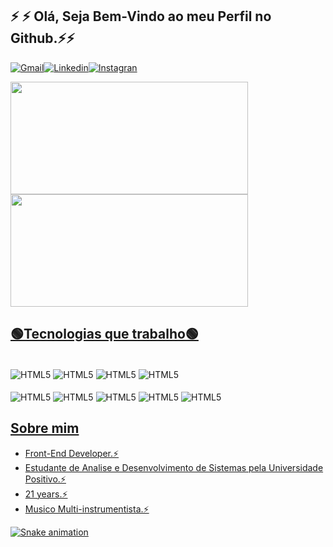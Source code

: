 ## ⚡ ⚡ Olá, Seja Bem-Vindo ao meu Perfil no Github.⚡⚡ 


[![Gmail](https://img.shields.io/badge/Gmail-D14836?style=for-the-badge&logo=gmail&logoColor=white)](mailto:gustavosantosmoreira52@gmail.com)[![Linkedin](https://img.shields.io/badge/LinkedIn-0077B5?style=for-the-badge&logo=linkedin&logoColor=white)](https://www.linkedin.com/in/gustavo-moreira-aa488418b/)[![Instagran](https://img.shields.io/badge/Instagram-E4405F?style=for-the-badge&logo=instagram&logoColor=white)](https://www.instagram.com/gust4_s4ntos/)

<div align="left">
  <a href="https://github.com/GustavoMoreiraDev">
  <img height="180em" width="380em" src="https://github-readme-stats.vercel.app/api?username=GustavoMoreiraDev&show_icons=true&theme=tokyonight" />
  <img height="180em" width="380em" src="https://github-readme-stats.vercel.app/api/top-langs/?username=GustavoMoreiraDev&layout=compact&langs_count=7&theme=tokyonight" />
</div>


## 🟢Tecnologias que trabalho🟢

<div style="display: inline-block"><br/>
  <img align="center" alt="HTML5" src="https://img.shields.io/badge/JavaScript-F7DF1E?style=for-the-badge&logo=javascript&logoColor=black" />
  <img align="center" alt="HTML5" src="https://img.shields.io/badge/React-20232A?style=for-the-badge&logo=react&logoColor=61DAFB" />
  <img align="center" alt="HTML5" src="https://img.shields.io/badge/Sass-CC6699?style=for-the-badge&logo=sass&logoColor=white" />
  <img align="center" alt="HTML5" src="https://img.shields.io/badge/Bootstrap-563D7C?style=for-the-badge&logo=bootstrap&logoColor=white" />
</div>
<div style="display: inline-block"><br/>
  <img align="center" alt="HTML5" src="https://img.shields.io/badge/jQuery-0769AD?style=for-the-badge&logo=jquery&logoColor=white" />
  <img align="center" alt="HTML5" src="https://img.shields.io/badge/HTML5-E34F26?style=for-the-badge&logo=html5&logoColor=white" />
  <img align="center" alt="HTML5" src="https://img.shields.io/badge/CSS3-1572B6?style=for-the-badge&logo=css3&logoColor=white" />
  <img align="center" alt="HTML5" src="https://img.shields.io/badge/Node.js-43853D?style=for-the-badge&logo=node.js&logoColor=white" />
  <img align="center" alt="HTML5" src="https://img.shields.io/badge/MySQL-00000F?style=for-the-badge&logo=mysql&logoColor=white" />
</div>

## Sobre mim
- Front-End Developer.⚡
- Estudante de Analise e Desenvolvimento de Sistemas pela Universidade Positivo.⚡
- 21 years.⚡
- Musico Multi-instrumentista.⚡


![Snake animation](https://github.com/GustavoMoreiraDev/GustavoMoreiraDev/blob/output/github-contribution-grid-snake.svg)
